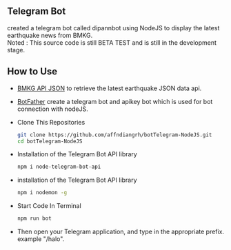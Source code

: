 ## Telegram Bot 
created a telegram bot called dipannbot using NodeJS to display the latest earthquake news from BMKG.\
Noted : This source code is still BETA TEST and is still in the development stage.

## How to Use

- [BMKG API JSON](https://data.bmkg.go.id/) to retrieve the latest earthquake JSON data api.
- [BotFather](https://t.me/@BotFather) create a telegram bot and apikey bot which is used for bot connection with nodeJS.
- Clone This Repositories
  
  ```bash
  git clone https://github.com/affndiangrh/botTelegram-NodeJS.git
  cd botTelegram-NodeJS
  ```

- Installation of the Telegram Bot API library

  ```bash
  npm i node-telegram-bot-api
  ```

- installation of the Telegram Bot API library

  ```bash
  npm i nodemon -g
  ```

- Start Code In Terminal

  ```bash
  npm run bot
  ```

- Then open your Telegram application, and type in the appropriate prefix. example "/halo".

